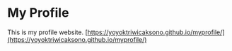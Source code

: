 # My Profile
This is my profile website.
[https://yoyoktriwicaksono.github.io/myprofile/](https://yoyoktriwicaksono.github.io/myprofile/)
